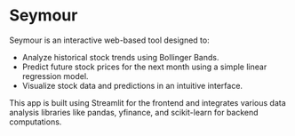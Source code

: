# Seymour

Seymour is an interactive web-based tool designed to:

- Analyze historical stock trends using Bollinger Bands.
- Predict future stock prices for the next month using a simple linear regression model.
- Visualize stock data and predictions in an intuitive interface.

This app is built using Streamlit for the frontend and integrates various data analysis libraries like pandas, yfinance, and scikit-learn for backend computations.
